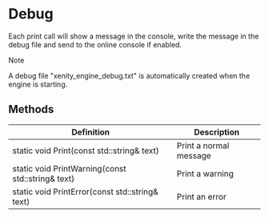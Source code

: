 # Debug

Each print call will show a message in the console, write the message in the debug file and send to the online console if enabled.

> [!NOTE]
> A debug file "xenity_engine_debug.txt" is automatically created when the engine is starting.

## Methods
| Definition | Description |
|-|-|
static void Print(const std::string& text) | Print a normal message
static void PrintWarning(const std::string& text) | Print a warning
static void PrintError(const std::string& text) | Print an error

